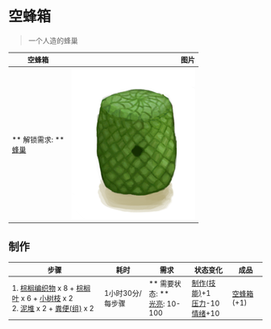 # 空蜂箱  
> 一个人造的蜂巢  
  
  空蜂箱  |   图片   
 ----  |  ----:   
 ** 解锁需求: **<br>[蜂巢](Beehive.md)  |  <img decoding="async" src="Sprite/SkepEmpty.png" href="a.md" style="max-width:300px;max-height:300px;">   
  
## 制作  
步骤  |  耗时  |  需求  |  状态变化  |  成品  
----  |  ----  |  ----  |  ----  |  ----  
1. [棕榈编织物](WeavePalm.md) x 8 + [棕榈叶](PalmFronds.md) x 6 + [小树枝](Sticks.md) x 2<br>2. [泥堆](MudPile.md) x 2 + [粪便(组)](GpTag_Poop.md) x 2  |  1小时30分/每步骤  |  ** 需要状态: **<br>[光亮](Light.md): 10-100  |  [制作(技能)](Skill_Crafting.md)+1<br>[压力](Stress.md)-10<br>[情绪](Morale.md)+10  |  [空蜂箱](BeeSkepEmpty.md)(+1)  


<script>document.title="空蜂箱 - 卡牌生存百科 Card Survival Wiki";</script>